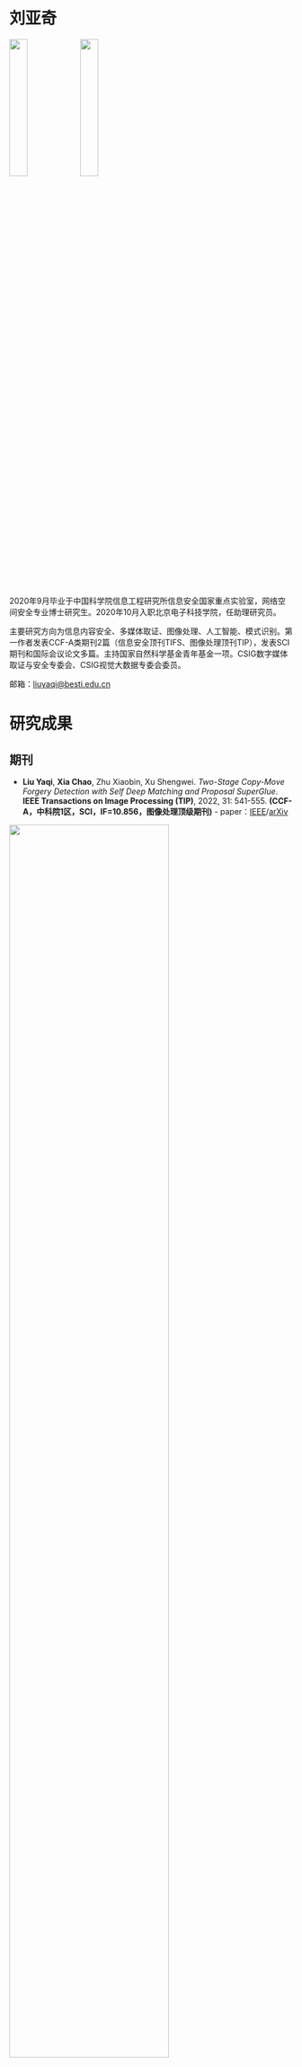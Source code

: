 # 刘亚奇
<image src="liuyaqi.png" width="25%"></image><image src="liuyaqiwechat.png" width="25%"></image>

2020年9月毕业于中国科学院信息工程研究所信息安全国家重点实验室，网络空间安全专业博士研究生。2020年10月入职北京电子科技学院，任助理研究员。

主要研究方向为信息内容安全、多媒体取证、图像处理、人工智能、模式识别。第一作者发表CCF-A类期刊2篇（信息安全顶刊TIFS、图像处理顶刊TIP），发表SCI期刊和国际会议论文多篇。主持国家自然科学基金青年基金一项。CSIG数字媒体取证与安全专委会、CSIG视觉大数据专委会委员。

邮箱：liuyaqi@besti.edu.cn


# 研究成果

## 期刊


- **Liu Yaqi**, **Xia Chao**, Zhu Xiaobin, Xu Shengwei. *Two-Stage Copy-Move Forgery Detection with Self Deep Matching and Proposal SuperGlue*. **IEEE Transactions on Image Processing (TIP)**, 2022, 31: 541-555. **(CCF-A，中科院1区，SCI，IF=10.856，图像处理顶级期刊)** - paper：[IEEE](https://ieeexplore.ieee.org/abstract/document/9646481)/[arXiv](https://arxiv.org/abs/2012.08697)

<image src="TIP2022.png" width="75%"></image>

- **Liu Yaqi**, Zhu Xiaobin, Zhao Xianfeng, Cao Yun. *Adversarial Learning for Constrained Image Splicing Detection and Localization based on Atrous Convolution*. **IEEE Transactions on Information Forensics and Security (TIFS)**, 2019, 14(10): 2551-2566. **(CCF-A，中科院1区，SCI，IF=7.178，信息安全顶级期刊)** - paper：[IEEE](https://ieeexplore.ieee.org/abstract/document/8658131) - code: [GitHub](https://github.com/yaqiliu-cs/CISDL-DMAC)

<image src="TIFS2019.png" width="75%"></image>

- **Liu Yaqi**, Guan Qingxiao, Zhao Xianfeng. *Copy-move forgery detection based on convolutional kernel network*. **Multimedia Tools and Applications (MTA)**, 2018, 77: 18269–18293. **(CCF-C，中科院3区，SCI，IF=2.757)** - paper：[Springer](https://link.springer.com/article/10.1007/s11042-017-5374-6)

<image src="MTA2018.png" width="55%"></image><image src="MTA2018-2.png" width="35%"></image>

- **Liu Yaqi**, Zhang Xiaoyu, Zhu Xiaobin, et al. *ListNet-based object proposals ranking*. **Neurocomputing**, 2017, 267: 182-194. **(CCF-C，中科院2区，SCI，IF=5.719)** - paper：[Elsevier](https://www.sciencedirect.com/science/article/abs/pii/S0925231217310639)

<image src="NEURO2017.png" width="55%"></image>

## 会议

- **Liu Yaqi**, Guan Qingxiao, Zhao Xianfeng, Cao Yun. *Image Forgery Localization based on Multi-Scale Convolutional Neural Networks*. **Proceedings of the 6th ACM Workshop on Information Hiding and Multimedia Security (IH&MMSec'18)**, Innsbruck, Austria, 2018, 85-90. **(CCF-C)** - paper：[ACM](https://dl.acm.org/doi/abs/10.1145/3206004.3206010)/[arXiv](https://arxiv.org/abs/1706.07842) - code: [GitHub](https://github.com/yaqiliu-cs/forgerylocCNN-py)

<image src="IH2018.png" width="55%"></image>

- **Liu Yaqi**, Cai Qiang, Zhu Xiaobin, Cao Jian, Li Haisheng. *Saliency detection using two-stage scoring*. **Proceedings of 2015 IEEE International Conference on Image Processing (ICIP'15)**, Quebec City, QC, Canada, 2015, 4062-4066. **(CCF-C)** - paper：[IEEE](https://ieeexplore.ieee.org/abstract/document/7351569)

<image src="ICIP2015.png" width="55%"></image>

## 项目

- 基于关键深度特征匹配的有约束图像拼接检测与定位研究，**国家自然科学基金青年基金**，2022.01~2024.12，主持。

